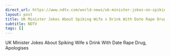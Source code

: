 ```yaml
---
direct_url: https://www.ndtv.com/world-news/uk-minister-jokes-on-spiking-wifes-drink-with-date-rape-drug-apologises-4733643
layout: post
title: UK Minister Jokes About Spiking Wife s Drink With Date Rape Drug, Apologises
subtitle: NDTV
tags: []
---
```


UK Minister Jokes About Spiking Wife s Drink With Date Rape Drug, Apologises
